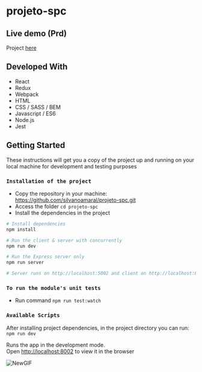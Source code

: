# projeto-spc

## Live demo (Prd)

Project [here](https://projeto-spc.herokuapp.com/)

## Developed With

* React
* Redux
* Webpack
* HTML
* CSS / SASS / BEM
* Javascript / ES6
* Node.js
* Jest

## Getting Started

These instructions will get you a copy of the project up and running on your local machine for development and testing purposes

### `Installation of the project`

* Copy the repository in your machine: https://github.com/silvanoamaral/projeto-spc.git
* Access the folder `cd projeto-spc`
* Install the dependencies in the project

```bash
# Install dependencies
npm install

# Run the client & server with concurrently
npm run dev

# Run the Express server only
npm run server

# Server runs on http://localhost:5002 and client on http://localhost:8002

```
### `To run the module's unit tests`
* Run command `npm run test:watch`

### `Available Scripts`

After installing project dependencies, in the project directory you can run: `npm run dev`

Runs the app in the development mode.<br>
Open [http://localhost:8002](http://localhost:8002) to view it in the browser

![NewGIF](https://user-images.githubusercontent.com/24282267/71493622-e5ef0c00-281e-11ea-83ac-655d636a5029.gif)
